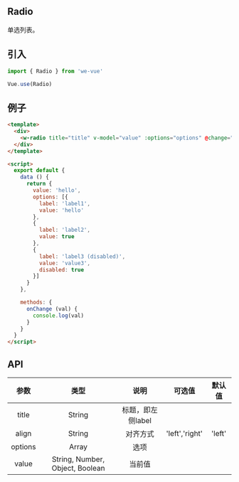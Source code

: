 Radio
---
单选列表。

## 引入

```js
import { Radio } from 'we-vue'

Vue.use(Radio)
```

## 例子

```html
<template>
  <div>
    <w-radio title="title" v-model="value" :options="options" @change="onChange"></w-radio>
  </div>
</template>

<script>
  export default {
    data () {
      return {
        value: 'hello',
        options: [{
          label: 'label1',
          value: 'hello'
        },
        {
          label: 'label2',
          value: true
        },
        {
          label: 'label3 (disabled)',
          value: 'value3',
          disabled: true
        }]
      }
    },

    methods: {
      onChange (val) {
        console.log(val)
      }
    }
  }
</script>
```

## API

|   参数   |   类型    |   说明   | 可选值  |  默认值  |
| :----: | :-----: | :----: | :--: | :---: |
| title  | String  |  标题，即左侧label   |      |       |
| align  | String  |  对齐方式   |  'left','right'    |   'left'    |
| options  | Array  |  选项   |      |       |
| value | String, Number, Object, Boolean | 当前值 |      |    |

